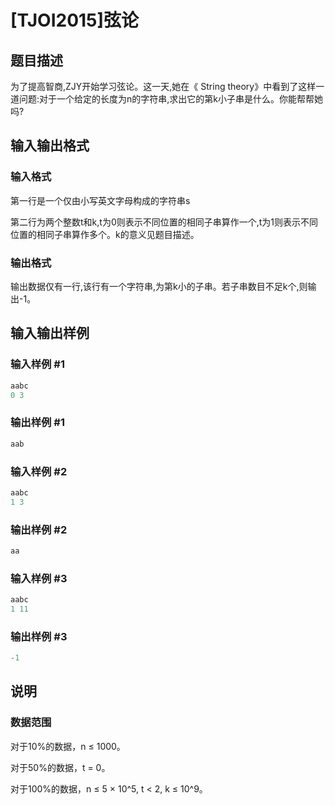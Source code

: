 # [TJOI2015]弦论

## 题目描述

为了提高智商,ZJY开始学习弦论。这一天,她在《 String theory》中看到了这样一道问题:对于一个给定的长度为n的字符串,求出它的第k小子串是什么。你能帮帮她吗?

## 输入输出格式

### 输入格式

第一行是一个仅由小写英文字母构成的字符串s

第二行为两个整数t和k,t为0则表示不同位置的相同子串算作一个,t为1则表示不同位置的相同子串算作多个。k的意义见题目描述。

### 输出格式

输出数据仅有一行,该行有一个字符串,为第k小的子串。若子串数目不足k个,则输出-1。

## 输入输出样例

### 输入样例 #1

```cpp
aabc
0 3
```


### 输出样例 #1

```cpp
aab
```


### 输入样例 #2

```cpp
aabc
1 3
```


### 输出样例 #2

```cpp
aa
```


### 输入样例 #3

```cpp
aabc
1 11
```


### 输出样例 #3

```cpp
-1
```


## 说明

### 数据范围

对于10%的数据，n ≤ 1000。

对于50%的数据，t = 0。

对于100%的数据，n ≤ 5 × 10^5, t < 2, k ≤ 10^9。

